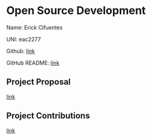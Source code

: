 # Open Source Development

Name: Erick Cifuentes

UNI: eac2277

Github: [link](https://github.com/ErickCif)

GitHub README: [link](https://github.com/ErickCif/ErickCif/blob/main/README.md)


## Project Proposal
[link](https://github.com/ErickCif/project-proposals-s2023/blob/HW1-Proposal-Music-Ping%2C-Next.js-Bug/Project/javascript/QueueR.md)

## Project Contributions
[link](https://github.com/ErickCif/project-proposals-s2023/blob/HW1-Proposal-Music-Ping%2C-Next.js-Bug/Project/javascript/Next-jsBug.md)
